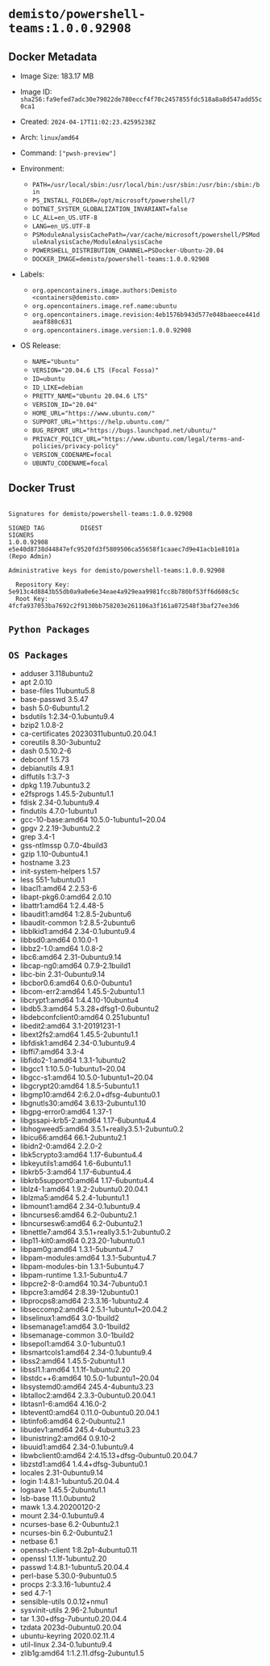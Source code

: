 # `demisto/powershell-teams:1.0.0.92908`

## Docker Metadata
- Image Size: 183.17 MB
- Image ID: `sha256:fa9efed7adc30e79022de780eccf4f70c2457855fdc518a8a8d547add55c0ca1`
- Created: `2024-04-17T11:02:23.42595238Z`
- Arch: `linux`/`amd64`
- Command: `["pwsh-preview"]`
- Environment:
  - `PATH=/usr/local/sbin:/usr/local/bin:/usr/sbin:/usr/bin:/sbin:/bin`
  - `PS_INSTALL_FOLDER=/opt/microsoft/powershell/7`
  - `DOTNET_SYSTEM_GLOBALIZATION_INVARIANT=false`
  - `LC_ALL=en_US.UTF-8`
  - `LANG=en_US.UTF-8`
  - `PSModuleAnalysisCachePath=/var/cache/microsoft/powershell/PSModuleAnalysisCache/ModuleAnalysisCache`
  - `POWERSHELL_DISTRIBUTION_CHANNEL=PSDocker-Ubuntu-20.04`
  - `DOCKER_IMAGE=demisto/powershell-teams:1.0.0.92908`
- Labels:
  - `org.opencontainers.image.authors:Demisto <containers@demisto.com>`
  - `org.opencontainers.image.ref.name:ubuntu`
  - `org.opencontainers.image.revision:4eb1576b943d577e048baeece441daeaf880c631`
  - `org.opencontainers.image.version:1.0.0.92908`

- OS Release:
  - `NAME="Ubuntu"`
  - `VERSION="20.04.6 LTS (Focal Fossa)"`
  - `ID=ubuntu`
  - `ID_LIKE=debian`
  - `PRETTY_NAME="Ubuntu 20.04.6 LTS"`
  - `VERSION_ID="20.04"`
  - `HOME_URL="https://www.ubuntu.com/"`
  - `SUPPORT_URL="https://help.ubuntu.com/"`
  - `BUG_REPORT_URL="https://bugs.launchpad.net/ubuntu/"`
  - `PRIVACY_POLICY_URL="https://www.ubuntu.com/legal/terms-and-policies/privacy-policy"`
  - `VERSION_CODENAME=focal`
  - `UBUNTU_CODENAME=focal`

## Docker Trust
```

Signatures for demisto/powershell-teams:1.0.0.92908

SIGNED TAG          DIGEST                                                             SIGNERS
1.0.0.92908         e5e40d8738d44847efc9520fd3f5809506ca55658f1caaec7d9e41acb1e8101a   (Repo Admin)

Administrative keys for demisto/powershell-teams:1.0.0.92908

  Repository Key:	5e913c4d8843b55db0a9a0e6e34eae4a929eaa9981fcc8b780bf53ff6d608c5c
  Root Key:	4fcfa937053ba7692c2f9130bb758203e261106a3f161a072548f3baf27ee3d6

```

## `Python Packages`


## `OS Packages`

* adduser	3.118ubuntu2
* apt	2.0.10
* base-files	11ubuntu5.8
* base-passwd	3.5.47
* bash	5.0-6ubuntu1.2
* bsdutils	1:2.34-0.1ubuntu9.4
* bzip2	1.0.8-2
* ca-certificates	20230311ubuntu0.20.04.1
* coreutils	8.30-3ubuntu2
* dash	0.5.10.2-6
* debconf	1.5.73
* debianutils	4.9.1
* diffutils	1:3.7-3
* dpkg	1.19.7ubuntu3.2
* e2fsprogs	1.45.5-2ubuntu1.1
* fdisk	2.34-0.1ubuntu9.4
* findutils	4.7.0-1ubuntu1
* gcc-10-base:amd64	10.5.0-1ubuntu1~20.04
* gpgv	2.2.19-3ubuntu2.2
* grep	3.4-1
* gss-ntlmssp	0.7.0-4build3
* gzip	1.10-0ubuntu4.1
* hostname	3.23
* init-system-helpers	1.57
* less	551-1ubuntu0.1
* libacl1:amd64	2.2.53-6
* libapt-pkg6.0:amd64	2.0.10
* libattr1:amd64	1:2.4.48-5
* libaudit1:amd64	1:2.8.5-2ubuntu6
* libaudit-common	1:2.8.5-2ubuntu6
* libblkid1:amd64	2.34-0.1ubuntu9.4
* libbsd0:amd64	0.10.0-1
* libbz2-1.0:amd64	1.0.8-2
* libc6:amd64	2.31-0ubuntu9.14
* libcap-ng0:amd64	0.7.9-2.1build1
* libc-bin	2.31-0ubuntu9.14
* libcbor0.6:amd64	0.6.0-0ubuntu1
* libcom-err2:amd64	1.45.5-2ubuntu1.1
* libcrypt1:amd64	1:4.4.10-10ubuntu4
* libdb5.3:amd64	5.3.28+dfsg1-0.6ubuntu2
* libdebconfclient0:amd64	0.251ubuntu1
* libedit2:amd64	3.1-20191231-1
* libext2fs2:amd64	1.45.5-2ubuntu1.1
* libfdisk1:amd64	2.34-0.1ubuntu9.4
* libffi7:amd64	3.3-4
* libfido2-1:amd64	1.3.1-1ubuntu2
* libgcc1	1:10.5.0-1ubuntu1~20.04
* libgcc-s1:amd64	10.5.0-1ubuntu1~20.04
* libgcrypt20:amd64	1.8.5-5ubuntu1.1
* libgmp10:amd64	2:6.2.0+dfsg-4ubuntu0.1
* libgnutls30:amd64	3.6.13-2ubuntu1.10
* libgpg-error0:amd64	1.37-1
* libgssapi-krb5-2:amd64	1.17-6ubuntu4.4
* libhogweed5:amd64	3.5.1+really3.5.1-2ubuntu0.2
* libicu66:amd64	66.1-2ubuntu2.1
* libidn2-0:amd64	2.2.0-2
* libk5crypto3:amd64	1.17-6ubuntu4.4
* libkeyutils1:amd64	1.6-6ubuntu1.1
* libkrb5-3:amd64	1.17-6ubuntu4.4
* libkrb5support0:amd64	1.17-6ubuntu4.4
* liblz4-1:amd64	1.9.2-2ubuntu0.20.04.1
* liblzma5:amd64	5.2.4-1ubuntu1.1
* libmount1:amd64	2.34-0.1ubuntu9.4
* libncurses6:amd64	6.2-0ubuntu2.1
* libncursesw6:amd64	6.2-0ubuntu2.1
* libnettle7:amd64	3.5.1+really3.5.1-2ubuntu0.2
* libp11-kit0:amd64	0.23.20-1ubuntu0.1
* libpam0g:amd64	1.3.1-5ubuntu4.7
* libpam-modules:amd64	1.3.1-5ubuntu4.7
* libpam-modules-bin	1.3.1-5ubuntu4.7
* libpam-runtime	1.3.1-5ubuntu4.7
* libpcre2-8-0:amd64	10.34-7ubuntu0.1
* libpcre3:amd64	2:8.39-12ubuntu0.1
* libprocps8:amd64	2:3.3.16-1ubuntu2.4
* libseccomp2:amd64	2.5.1-1ubuntu1~20.04.2
* libselinux1:amd64	3.0-1build2
* libsemanage1:amd64	3.0-1build2
* libsemanage-common	3.0-1build2
* libsepol1:amd64	3.0-1ubuntu0.1
* libsmartcols1:amd64	2.34-0.1ubuntu9.4
* libss2:amd64	1.45.5-2ubuntu1.1
* libssl1.1:amd64	1.1.1f-1ubuntu2.20
* libstdc++6:amd64	10.5.0-1ubuntu1~20.04
* libsystemd0:amd64	245.4-4ubuntu3.23
* libtalloc2:amd64	2.3.3-0ubuntu0.20.04.1
* libtasn1-6:amd64	4.16.0-2
* libtevent0:amd64	0.11.0-0ubuntu0.20.04.1
* libtinfo6:amd64	6.2-0ubuntu2.1
* libudev1:amd64	245.4-4ubuntu3.23
* libunistring2:amd64	0.9.10-2
* libuuid1:amd64	2.34-0.1ubuntu9.4
* libwbclient0:amd64	2:4.15.13+dfsg-0ubuntu0.20.04.7
* libzstd1:amd64	1.4.4+dfsg-3ubuntu0.1
* locales	2.31-0ubuntu9.14
* login	1:4.8.1-1ubuntu5.20.04.4
* logsave	1.45.5-2ubuntu1.1
* lsb-base	11.1.0ubuntu2
* mawk	1.3.4.20200120-2
* mount	2.34-0.1ubuntu9.4
* ncurses-base	6.2-0ubuntu2.1
* ncurses-bin	6.2-0ubuntu2.1
* netbase	6.1
* openssh-client	1:8.2p1-4ubuntu0.11
* openssl	1.1.1f-1ubuntu2.20
* passwd	1:4.8.1-1ubuntu5.20.04.4
* perl-base	5.30.0-9ubuntu0.5
* procps	2:3.3.16-1ubuntu2.4
* sed	4.7-1
* sensible-utils	0.0.12+nmu1
* sysvinit-utils	2.96-2.1ubuntu1
* tar	1.30+dfsg-7ubuntu0.20.04.4
* tzdata	2023d-0ubuntu0.20.04
* ubuntu-keyring	2020.02.11.4
* util-linux	2.34-0.1ubuntu9.4
* zlib1g:amd64	1:1.2.11.dfsg-2ubuntu1.5
